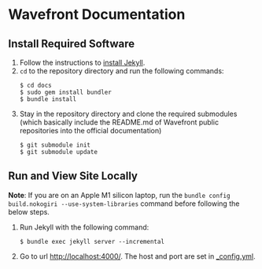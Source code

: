 # Wavefront Documentation

## Install Required Software

1. Follow the instructions to [install Jekyll](https://jekyllrb.com/docs/installation/).
1. `cd` to the repository directory and run the following commands:
    ```shell
    $ cd docs
    $ sudo gem install bundler
    $ bundle install
    ```
1. Stay in the repository directory and clone the required submodules (which basically include the README.md of 
Wavefront public repositories into the official documentation)
    ```shell
    $ git submodule init
    $ git submodule update
    ```

## Run and View Site Locally

**Note**: If you are on an Apple M1 silicon laptop, run the `bundle config build.nokogiri --use-system-libraries` command before following the below steps.

1. Run Jekyll with the following command:
   ```shell
   $ bundle exec jekyll server --incremental
   ```
1. Go to url [http://localhost:4000/](http://localhost:4000/). The host and port are set in [_config.yml](_config.yml).
